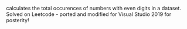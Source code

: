 calculates the total occurences of numbers with even digits in a dataset. Solved on Leetcode - ported and modified for Visual Studio 2019 for posterity!
